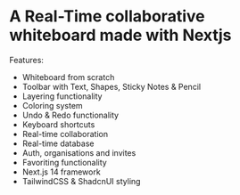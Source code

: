 # A Real-Time collaborative whiteboard made with Nextjs


Features:

- Whiteboard from scratch
- Toolbar with Text, Shapes, Sticky Notes & Pencil
- Layering functionality
- Coloring system
- Undo & Redo functionality
- Keyboard shortcuts
- Real-time collaboration 
- Real-time database 
- Auth, organisations and invites 
- Favoriting functionality
- Next.js 14 framework
- TailwindCSS & ShadcnUI styling
